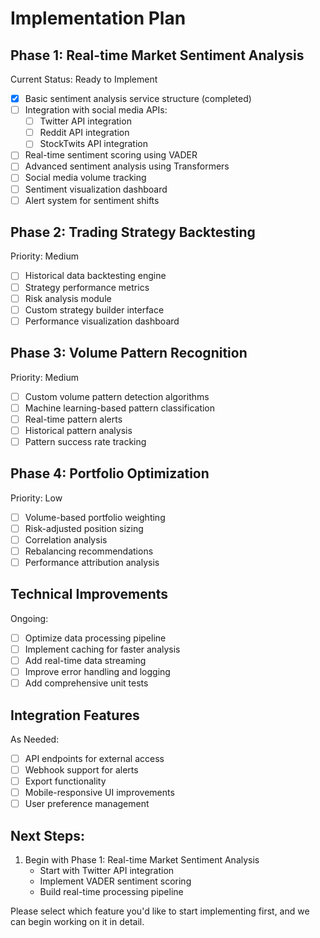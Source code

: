 # Implementation Plan

## Phase 1: Real-time Market Sentiment Analysis
Current Status: Ready to Implement
- [x] Basic sentiment analysis service structure (completed)
- [ ] Integration with social media APIs:
  - [ ] Twitter API integration
  - [ ] Reddit API integration
  - [ ] StockTwits API integration
- [ ] Real-time sentiment scoring using VADER
- [ ] Advanced sentiment analysis using Transformers
- [ ] Social media volume tracking
- [ ] Sentiment visualization dashboard
- [ ] Alert system for sentiment shifts

## Phase 2: Trading Strategy Backtesting
Priority: Medium
- [ ] Historical data backtesting engine
- [ ] Strategy performance metrics
- [ ] Risk analysis module
- [ ] Custom strategy builder interface
- [ ] Performance visualization dashboard

## Phase 3: Volume Pattern Recognition
Priority: Medium
- [ ] Custom volume pattern detection algorithms
- [ ] Machine learning-based pattern classification
- [ ] Real-time pattern alerts
- [ ] Historical pattern analysis
- [ ] Pattern success rate tracking

## Phase 4: Portfolio Optimization
Priority: Low
- [ ] Volume-based portfolio weighting
- [ ] Risk-adjusted position sizing
- [ ] Correlation analysis
- [ ] Rebalancing recommendations
- [ ] Performance attribution analysis

## Technical Improvements
Ongoing:
- [ ] Optimize data processing pipeline
- [ ] Implement caching for faster analysis
- [ ] Add real-time data streaming
- [ ] Improve error handling and logging
- [ ] Add comprehensive unit tests

## Integration Features
As Needed:
- [ ] API endpoints for external access
- [ ] Webhook support for alerts
- [ ] Export functionality
- [ ] Mobile-responsive UI improvements
- [ ] User preference management

## Next Steps:
1. Begin with Phase 1: Real-time Market Sentiment Analysis
   - Start with Twitter API integration
   - Implement VADER sentiment scoring
   - Build real-time processing pipeline

Please select which feature you'd like to start implementing first, and we can begin working on it in detail.
